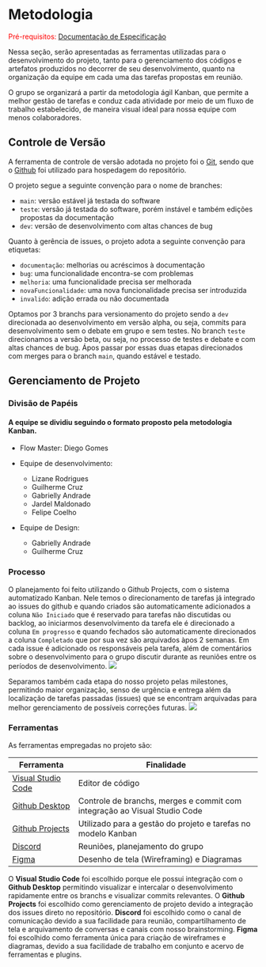 
# Metodologia

<span style="color:red">Pré-requisitos: <a href="2-Especificação do Projeto.md"> Documentação de Especificação</a></span>

Nessa seção, serão apresentadas as ferramentas utilizadas para o desenvolvimento do projeto, tanto para o gerenciamento dos códigos e artefatos produzidos no decorrer de seu desenvolvimento, quanto na organização da equipe em cada uma das tarefas propostas em reunião.

O grupo se organizará a partir da metodologia ágil Kanban, que permite a melhor gestão de tarefas e conduz cada atividade por meio de um fluxo de trabalho estabelecido, de maneira visual ideal para nossa equipe com menos colaboradores.

## Controle de Versão

A ferramenta de controle de versão adotada no projeto foi o
[Git](https://git-scm.com/), sendo que o [Github](https://github.com)
foi utilizado para hospedagem do repositório.

O projeto segue a seguinte convenção para o nome de branches:

- `main`: versão estável já testada do software
- `teste`: versão já testada do software, porém instável e também edições propostas da  documentação
- `dev`: versão de desenvolvimento com altas chances de bug

Quanto à gerência de issues, o projeto adota a seguinte convenção para
etiquetas:

- `documentação`: melhorias ou acréscimos à documentação
- `bug`: uma funcionalidade encontra-se com problemas
- `melhoria`: uma funcionalidade precisa ser melhorada
- `novaFuncionalidade`: uma nova funcionalidade precisa ser introduzida
- `invalido`: adição errada ou não documentada

Optamos por 3 branchs para versionamento do projeto sendo a `dev` direcionada ao desenvolvimento em versão alpha, ou seja, commits para desenvolvimento sem o debate em grupo e sem testes. No branch `teste` direcionamos a versão beta, ou seja, no processo de testes e debate e com altas chances de bug. Ápos passar por essas duas etapas direcionados com merges para o branch `main`, quando estável e testado.

## Gerenciamento de Projeto

### Divisão de Papéis

#### A equipe se dividiu seguindo o formato proposto pela metodologia Kanban.

- Flow Master: Diego Gomes

- Equipe de desenvolvimento: 
  - Lizane Rodrigues
  - Guilherme Cruz
  - Gabrielly Andrade
  - Jardel Maldonado
  - Felipe Coelho

- Equipe de Design:
  - Gabrielly Andrade
  - Guilherme Cruz

### Processo

O planejamento foi feito utilizando o Github Projects, com o sistema automatizado Kanban. Nele temos o direcionamento de tarefas já integrado ao issues do github e quando criados são automaticamente adicionados a coluna `Não Iniciado` que é reservado para tarefas não discutidas ou backlog, ao iniciarmos desenvolvimento da tarefa ele é direcionado a coluna `Em progresso` e quando fechados são automaticamente direcionados a coluna `Completado` que por sua vez são arquivados àpos 2 semanas.
Em cada issue é adicionado os responsáveis pela tarefa, além de comentários sobre o desenvolvimento para o grupo discutir durante as reuniões entre os períodos de desenvolvimento.
![](https://user-images.githubusercontent.com/98277143/227742071-f2bcf85c-f559-44b3-834e-c295153d85a9.png)

Separamos também cada etapa do nosso projeto pelas milestones, permitindo maior organização, senso de urgência e entrega além da localização de tarefas passadas (issues) que se encontram arquivadas para melhor gerenciamento de possíveis correções futuras.
![](https://user-images.githubusercontent.com/98277143/227742210-82fe7ac3-5bbd-43a0-8b0e-7de05e644d01.png)

### Ferramentas

As ferramentas empregadas no projeto são:

| Ferramenta  | Finalidade |
| ------------ | ------------ |
|  [Visual Studio Code](https://code.visualstudio.com/ "Visual Studio Code") | Editor de código |
| [Github Desktop](https://desktop.github.com/ "Github Desktop")  | Controle de branchs, merges e commit com integração ao Visual Studio Code   |
| [Github Projects](https://docs.github.com/en/issues/planning-and-tracking-with-projects/learning-about-projects/about-projects "Github Projects")  | Utilizado para a gestão do projeto e tarefas no modelo Kanban |
| [Discord](https://discord.com/ "Discord")  | Reuniões, planejamento do grupo |
| [Figma](https://www.figma.com/ "Figma") | Desenho de tela (Wireframing) e Diagramas |

O **Visual Studio Code** foi escolhido porque ele possui integração com o **Github Desktop** permitindo visualizar e intercalar o desenvolvimento rapidamente entre os branchs e visualizar commits relevantes.
O **Github Projects** foi escolhido como gerenciamento de projeto devido a integração dos issues direto no repositório.
**Discord** foi escolhido como o canal de comunicação devido a sua facilidade para reunião, compartilhamento de tela e arquivamento de conversas e canais com nosso  brainstorming.
**Figma** foi escolhido como ferramenta única para criação de wireframes e diagramas, devido a sua facilidade de trabalho em conjunto e acervo de ferramentas e plugins.
